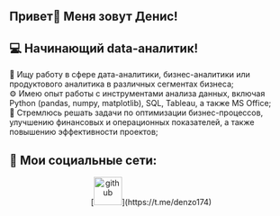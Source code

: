 ## Привет👋 Меня зовут Денис!

## 💻 Начинающий data-аналитик!  
📝 Ищу работу в сфере дата-аналитики, бизнес-аналитики или продуктового аналитика в различных сегментах бизнеса;  
⚙️ Имею опыт работы с инструментами анализа данных, включая Python (pandas, numpy, matplotlib), SQL, Tableau, а также MS Office;  
📌 Стремлюсь решать задачи по оптимизации бизнес-процессов, улучшению финансовых и операционных показателей, а также повышению эффективности проектов;  

 ## 📩 Мои социальные сети: 
<div id="badges" align="center">
[<img src='https://github.com/user-attachments/assets/21a3bf32-0037-4bab-8a0e-d7982e7dd22e' alt='github' width="50" />](https://t.me/denzo174)
</div>
